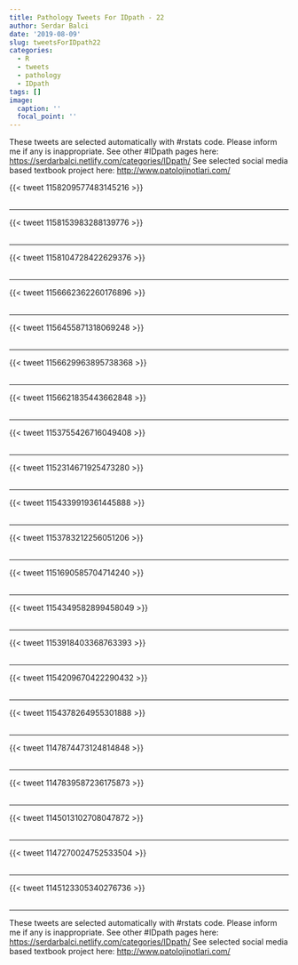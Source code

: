 ```yaml
---
title: Pathology Tweets For IDpath - 22
author: Serdar Balci
date: '2019-08-09'
slug: tweetsForIDpath22
categories:
  - R
  - tweets
  - pathology
  - IDpath
tags: []
image:
  caption: ''
  focal_point: ''
---
```



These tweets are selected automatically with #rstats code. Please inform me if any is inappropriate.
See other #IDpath pages here: https://serdarbalci.netlify.com/categories/IDpath/ 
See selected social media based textbook project here: http://www.patolojinotlari.com/

{{< tweet 1158209577483145216 >}}
<br>
<br>
<hr>
{{< tweet 1158153983288139776 >}}
<br>
<br>
<hr>
{{< tweet 1158104728422629376 >}}
<br>
<br>
<hr>
{{< tweet 1156662362260176896 >}}
<br>
<br>
<hr>
{{< tweet 1156455871318069248 >}}
<br>
<br>
<hr>
{{< tweet 1156629963895738368 >}}
<br>
<br>
<hr>
{{< tweet 1156621835443662848 >}}
<br>
<br>
<hr>
{{< tweet 1153755426716049408 >}}
<br>
<br>
<hr>
{{< tweet 1152314671925473280 >}}
<br>
<br>
<hr>
{{< tweet 1154339919361445888 >}}
<br>
<br>
<hr>
{{< tweet 1153783212256051206 >}}
<br>
<br>
<hr>
{{< tweet 1151690585704714240 >}}
<br>
<br>
<hr>
{{< tweet 1154349582899458049 >}}
<br>
<br>
<hr>
{{< tweet 1153918403368763393 >}}
<br>
<br>
<hr>
{{< tweet 1154209670422290432 >}}
<br>
<br>
<hr>
{{< tweet 1154378264955301888 >}}
<br>
<br>
<hr>
{{< tweet 1147874473124814848 >}}
<br>
<br>
<hr>
{{< tweet 1147839587236175873 >}}
<br>
<br>
<hr>
{{< tweet 1145013102708047872 >}}
<br>
<br>
<hr>
{{< tweet 1147270024752533504 >}}
<br>
<br>
<hr>
{{< tweet 1145123305340276736 >}}
<br>
<br>
<hr>


These tweets are selected automatically with #rstats code. Please inform me if any is inappropriate.
See other #IDpath pages here: https://serdarbalci.netlify.com/categories/IDpath/ 
See selected social media based textbook project here: http://www.patolojinotlari.com/
